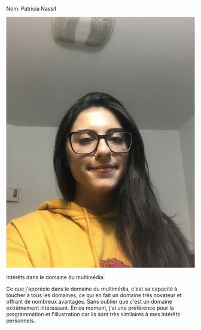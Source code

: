 Nom: Patricia Nassif

![photo](photo_moi.jpg)

Intérêts dans le domaine du multimédia:

Ce que j'apprécie dans le domaine du multimédia, c'est sa capacité à toucher à tous les domaines, ce qui en fait un domaine très novateur et offrant de nombreux avantages. Sans oublier que c'est un domaine extrêmement intéressant. En ce moment, j'ai une préférence pour la programmation et l'illustration car ils sont très similaires à mes intérêts personnels.

